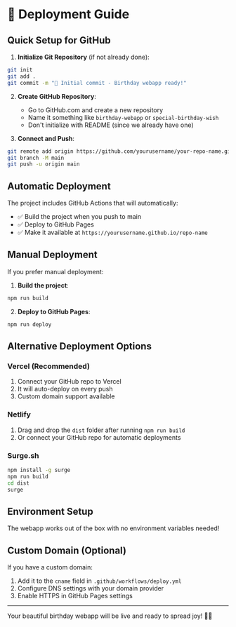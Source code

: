 # 🚀 Deployment Guide

## Quick Setup for GitHub

1. **Initialize Git Repository** (if not already done):
```bash
git init
git add .
git commit -m "🎉 Initial commit - Birthday webapp ready!"
```

2. **Create GitHub Repository**:
   - Go to GitHub.com and create a new repository
   - Name it something like `birthday-webapp` or `special-birthday-wish`
   - Don't initialize with README (since we already have one)

3. **Connect and Push**:
```bash
git remote add origin https://github.com/yourusername/your-repo-name.git
git branch -M main
git push -u origin main
```

## Automatic Deployment

The project includes GitHub Actions that will automatically:
- ✅ Build the project when you push to main
- ✅ Deploy to GitHub Pages
- ✅ Make it available at `https://yourusername.github.io/repo-name`

## Manual Deployment

If you prefer manual deployment:

1. **Build the project**:
```bash
npm run build
```

2. **Deploy to GitHub Pages**:
```bash
npm run deploy
```

## Alternative Deployment Options

### Vercel (Recommended)
1. Connect your GitHub repo to Vercel
2. It will auto-deploy on every push
3. Custom domain support available

### Netlify
1. Drag and drop the `dist` folder after running `npm run build`
2. Or connect your GitHub repo for automatic deployments

### Surge.sh
```bash
npm install -g surge
npm run build
cd dist
surge
```

## Environment Setup

The webapp works out of the box with no environment variables needed!

## Custom Domain (Optional)

If you have a custom domain:
1. Add it to the `cname` field in `.github/workflows/deploy.yml`
2. Configure DNS settings with your domain provider
3. Enable HTTPS in GitHub Pages settings

---

Your beautiful birthday webapp will be live and ready to spread joy! 🎉💕